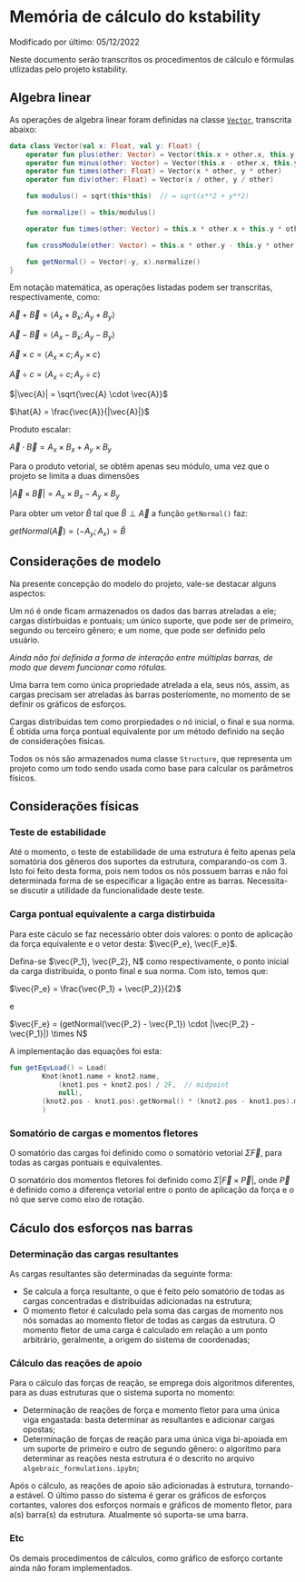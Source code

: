 # Memória de cálculo do kstability

Modificado por último: 05/12/2022

Neste documento serão transcritos os procedimentos de cálculo e fórmulas
utlizadas pelo projeto kstability.

## Algebra linear

As operações de algebra linear foram definidas na classe [`Vector`](https://github.com/icarob-eng/kstability/blob/main/src/commonMain/kotlin/com/kstabilty/Models.kt), transcrita abaixo:

```kotlin
data class Vector(val x: Float, val y: Float) {
    operator fun plus(other: Vector) = Vector(this.x + other.x, this.y + other.y)
    operator fun minus(other: Vector) = Vector(this.x - other.x, this.y - other.y)
    operator fun times(other: Float) = Vector(x * other, y * other)
    operator fun div(other: Float) = Vector(x / other, y / other)

    fun modulus() = sqrt(this*this)  // = sqrt(x**2 + y**2)

    fun normalize() = this/modulus()

    operator fun times(other: Vector) = this.x * other.x + this.y * other.y  // dot product

    fun crossModule(other: Vector) = this.x * other.y - this.y * other.x

    fun getNormal() = Vector(-y, x).normalize()
}
```

Em notação matemática, as operações listadas podem ser transcritas, respectivamente, como:

$\vec{A} + \vec{B} = \langle A_x + B_x; A_y + B_y \rangle$

$\vec{A} - \vec{B} = \langle A_x - B_x; A_y - B_y \rangle$

$\vec{A} \times c = \langle A_x \times c; A_y \times c \rangle$

$\vec{A} \div c = \langle A_x \div c; A_y \div c \rangle$

$|\vec{A}| = \sqrt{\vec{A} \cdot \vec{A}}$

$\hat{A} = \frac{\vec{A}}{|\vec{A}|}$

Produto escalar:

$\vec{A} \cdot \vec{B} = A_x \times B_x + A_y \times B_y$

Para o produto vetorial, se obtêm apenas seu módulo, uma vez que o projeto se limita a duas dimensões

$|\vec{A} \times \vec{B}| = A_x \times B_x - A_y \times B_y$

Para obter um vetor $\hat{B}$ tal que $\hat{B} \perp \vec{A}$ a função `getNormal()` faz:

$getNormal(\vec{A}) = \langle - A_y; A_x\rangle = \hat{B}$

## Considerações de modelo

Na presente concepção do modelo do projeto, vale-se destacar alguns aspectos:

Um nó é onde ficam armazenados os dados das barras atreladas a ele; cargas distirbuidas e pontuais; 
um único suporte, que pode ser de primeiro, segundo ou terceiro gênero; e um nome, 
que pode ser definido pelo usuário.

*Ainda não foi definida a forma de interação entre múltiplas barras, de modo que devem funcionar 
como rótulas.*

Uma barra tem como única propriedade atrelada a ela, seus nós, assim, as cargas precisam ser 
atreladas às barras posteriomente, no momento de se definir os gráficos de esforços.

Cargas distribuidas tem como prorpiedades o nó inicial, o final e sua norma. É obtida uma força 
pontual equivalente por um método definido na seção de considerações físicas.

Todos os nós são armazenados numa classe `Structure`, que representa um projeto como um todo sendo usada como base para calcular os parâmetros físicos.


## Considerações físicas

### Teste de estabilidade

Até o momento, o teste de estabilidade de uma estrutura é feito apenas pela somatória dos gêneros 
dos suportes da estrutura, comparando-os com $3$. Isto foi feito desta forma, pois nem todos os nós 
possuem barras e não foi determinada forma de se especificar a ligação entre as barras. 
Necessita-se discutir a utilidade da funcionalidade deste teste. 


### Carga pontual equivalente a carga distirbuida

Para este cáculo se faz necessário obter dois valores: o ponto de aplicação da força equivalente e 
o vetor desta: $\vec{P_e}, \vec{F_e}$.

Defina-se $\vec{P_1}, \vec{P_2}, N$ como respectivamente, o ponto inicial da carga distribuída, o 
ponto final e sua norma. Com isto, temos que:

$\vec{P_e} = \frac{\vec{P_1} + \vec{P_2}}{2}$

e

$\vec{F_e} = (getNormal(\vec{P_2} - \vec{P_1}) \cdot |\vec{P_2} - \vec{P_1}|) \times N$

A implementação das equações foi esta:

```kotlin
fun getEqvLoad() = Load(
        Knot(knot1.name + knot2.name,
            (knot1.pos + knot2.pos) / 2F,  // midpoint
            null),
        (knot2.pos - knot1.pos).getNormal() * (knot2.pos - knot1.pos).modulus() * norm
        )
```

### Somatório de cargas e momentos fletores

O somatório das cargas foi definido como o somatório vetorial $\Sigma \vec{F}$, 
para todas as cargas pontuais e equivalentes.

O somatório dos momentos fletores foi definido como $\Sigma |\vec{F} \times \vec{P}|$, onde 
$\vec{P}$ é definido como a diferença vetorial entre o ponto de aplicação da força e
o nó que serve como eixo de rotação.

## Cáculo dos esforços nas barras

### Determinação das cargas resultantes
As cargas resultantes são determinadas da seguinte forma:
- Se calcula a força resultante, o que é feito pelo somatório de todas as cargas concentradas e distribuídas adicionadas na estrutura;
- O momento fletor é calculado pela soma das cargas de momento nos nós somadas ao momento fletor de todas as cargas da estrutura. O momento fletor de uma carga é calculado em relação a um ponto arbitrário, geralmente, a origem do sistema de coordenadas;

### Cálculo das reações de apoio
Para o cálculo das forças de reação, se emprega dois algoritmos diferentes, para as duas estruturas que o sistema suporta no momento:
- Determinação de reações de força e momento fletor para uma única viga engastada: basta determinar as resultantes e adicionar cargas opostas;
- Determinação de forças de reação para uma única viga bi-apoiada em um suporte de primeiro e outro de segundo gênero: o algoritmo para determinar as reações nesta estrutura é o descrito no arquivo `algebraic_formulations.ipybn`;

Após o cálculo, as reações de apoio são adicionadas à estrutura, tornando-a estável. O último passo do sistema é gerar os gráficos de esforços cortantes, valores dos esforços normais e gráficos de momento fletor, para a(s) barra(s) da estrutura. Atualmente só suporta-se uma barra.

### Etc

Os demais procedimentos de cálculos, como gráfico de esforço cortante ainda não foram implementados.
